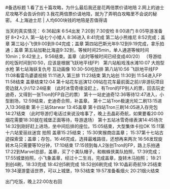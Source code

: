 #备选标题
1.看了五十篇攻略，为什么最后我还是花两倍票价请地陪
2.网上的迪士尼攻略不会告诉你的
3.我花两倍票价请地陪，就为了弄明白攻略里不会说的秘密。
4.上海迪士尼 | 人均600块钱的地陪是否值得请


当天的真实情况：
6:36起床
6:54出发
7:20到
7:30安检
8:00进门
8:05导游准备好 8+2+2人
第一站七个小矮人 8:36进入 8:41完成
第二站小熊维尼 8:52完成；盖章
第三站小飞侠9:00到9:04完成；盖章
第四站巴斯光年9:12到9:19完成，拿乐拍通；盖章
第五站加勒比海盗9:32到，等候时间25min，单人通道等候时间10min；9:42坐上，9:56结束。盖章（此时等候时间已经变成40/20）
（导游给的吃饭时间到10:50，应该是根据飞跃地平线FP）
第六站船戏浅水滩10:07 大炮型水枪
第七站海妖复仇号 互动画像
10:30-50吃肋排
第八站10:56 飞跃地平线FP 11:08看雷鸟婆婆视频 11:11进入 第三排 11:23结束
第九站创 11:30到 11:54进入FP 11:58结束 盖章结束12:04
第十站花车巡演12:09站在花车最前面之前//非游玩项目旁边就人少//12:24结束
（此时冰雪奇缘没赶上，有Tron的FP别人的票，回去玩史迪奇，又得到一张Tron的FP自己的票）
第十一站史迪奇12:36等待12:47进入，小型剧场，12:59结束，史迪奇合照，补盖章。
第十二站Tron极速光轮二刷13:15进入13:36结束
第十三站Starwar 13:45盖章
第十四站Tron三刷14:05进入存完包14:27结束
（此时导游打电话过来说没啥事了，晚上去晶彩奇航，如果要看20:00烟花需要18:30就在城堡正面等待，导游退场）
第十五站冰雪奇缘表演14:45场次14:32到刚好赶上进场，坐中间后排的座位。15:05结束，大型集体卡拉OK
15:11第十六站爱丽丝迷宫 拍照 盖章15:25结束；
15:30笑猴商店盖章；
15:37第十七站古迹探索营；盖章；存包，16:46完成，选择最难路径，还想再来两次
16:56发现旋转木马只需要等10分钟，17:10结束
17:15领到每人2张创Tron的FP，路上乐拍通
17:22到Marvel总部，盖章，买了个美队帽子，和蜘蛛侠美队拍照，17:39完成；
17:55城堡拍照，小飞象盖章，经过十二生肖。完成盖章，旋转木马拍照；
18:21到创4刷，18:33完成
18:42创5刷完成
18:52创6刷完成
19:10晶彩奇航19:25结束
19:34漫游童话世界，可以上城堡，19:53结束
19:57准备看烟火
20:21烟火结束

出门吃饭，晚上22:00左右回
